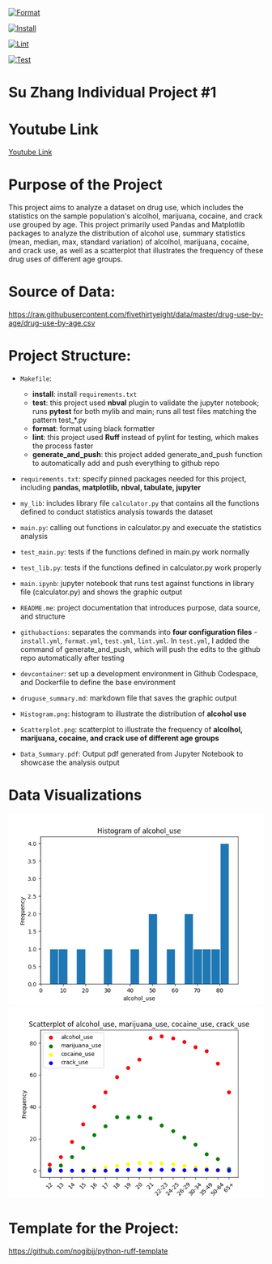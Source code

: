 [![Format](https://github.com/nogibjj/Su_Zhang_Individual_Project_1/actions/workflows/format.yml/badge.svg)](https://github.com/nogibjj/Su_Zhang_Individual_Project_1/actions/workflows/format.yml)

[![Install](https://github.com/nogibjj/Su_Zhang_Individual_Project_1/actions/workflows/install.yml/badge.svg)](https://github.com/nogibjj/Su_Zhang_Individual_Project_1/actions/workflows/install.yml)

[![Lint](https://github.com/nogibjj/Su_Zhang_Individual_Project_1/actions/workflows/lint.yml/badge.svg)](https://github.com/nogibjj/Su_Zhang_Individual_Project_1/actions/workflows/lint.yml)

[![Test](https://github.com/nogibjj/Su_Zhang_Individual_Project_1/actions/workflows/test.yml/badge.svg)](https://github.com/nogibjj/Su_Zhang_Individual_Project_1/actions/workflows/test.yml)

# Su Zhang Individual Project #1 

# Youtube Link
[Youtube Link](https://www.youtube.com/@Su-Zhang)

# Purpose of the Project

This project aims to analyze a dataset on drug use, which includes the statistics on the sample population's alcolhol, marijuana, cocaine, and crack use grouped by age. This project primarily used Pandas and Matplotlib packages to analyze the distribution of alcohol use, summary statistics (mean, median, max, standard variation) of alcolhol, marijuana, cocaine, and crack use, as well as a scatterplot that illustrates the frequency of these drug uses of different age groups.

# Source of Data:

https://raw.githubusercontent.com/fivethirtyeight/data/master/drug-use-by-age/drug-use-by-age.csv

# Project Structure:

* `Makefile`: 
    - **install**: install `requirements.txt`
    - **test**: this project used **nbval** plugin to validate the jupyter notebook; runs **pytest** for both mylib and main; runs all test files matching the pattern test_*.py
    - **format**: format using black formatter
    - **lint**: this project used **Ruff** instead of pylint for testing, which makes the process faster
    - **generate_and_push**: this project added generate_and_push function to automatically add and push everything to github repo

* `requirements.txt`: specify pinned packages needed for this project, including **pandas, matplotlib, nbval, tabulate, jupyter**

* `my_lib`: includes library file `calculator.py` that contains all the functions defined to conduct statistics analysis towards the dataset

* `main.py`: calling out functions in calculator.py and execuate the statistics analysis 

* `test_main.py`: tests if the functions defined in main.py work normally

* `test_lib.py`: tests if the functions defined in calculator.py work properly

* `main.ipynb`: jupyter notebook that runs test against functions in library file (calculator.py) and shows the graphic output 

* `README.me`: project documentation that introduces purpose, data source, and structure

* `githubactions`: separates the commands into **four configuration files** - `install.yml`, `format.yml`, `test.yml`, `lint.yml`. In `test.yml`, I added the command of generate_and_push, which will push the edits to the github repo automatically after testing

* `devcontainer`: set up a development environment in Github Codespace, and Dockerfile to define the base environment

* `druguse_summary.md`: markdown file that saves the graphic output

* `Histogram.png`: histogram to illustrate the distribution of **alcohol use**

* `Scatterplot.png`: scatterplot to illustrate the frequency of **alcolhol, marijuana, cocaine, and crack use of different age groups**

* `Data_Summary.pdf`: Output pdf generated from Jupyter Notebook to showcase the analysis output

# Data Visualizations

![Histogram](Histogram.png)
![Scatterplot](Scatterplot.png)

# Template for the Project:
https://github.com/nogibjj/python-ruff-template
